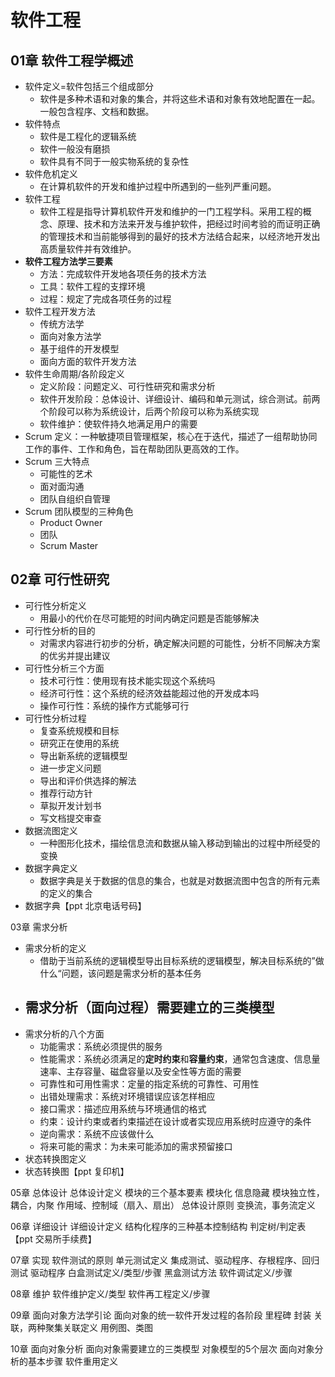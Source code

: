# 软件工程


##  01章 软件工程学概述

- 软件定义=软件包括三个组成部分
  - 软件是多种术语和对象的集合，并将这些术语和对象有效地配置在一起。一般包含程序、文档和数据。
- 软件特点
  - 软件是工程化的逻辑系统
  - 软件一般没有磨损
  - 软件具有不同于一般实物系统的复杂性
- 软件危机定义
  - 在计算机软件的开发和维护过程中所遇到的一些列严重问题。
- 软件工程
  - 软件工程是指导计算机软件开发和维护的一门工程学科。采用工程的概念、原理、技术和方法来开发与维护软件，把经过时间考验的而证明正确的管理技术和当前能够得到的最好的技术方法结合起来，以经济地开发出高质量软件并有效维护。
- **软件工程方法学三要素**
  - 方法：完成软件开发地各项任务的技术方法
  - 工具：软件工程的支撑环境
  - 过程：规定了完成各项任务的过程
- 软件工程开发方法
  - 传统方法学
  - 面向对象方法学
  - 基于组件的开发模型
  - 面向方面的软件开发方法
- 软件生命周期/各阶段定义
  - 定义阶段：问题定义、可行性研究和需求分析
  - 软件开发阶段：总体设计、详细设计、编码和单元测试，综合测试。前两个阶段可以称为系统设计，后两个阶段可以称为系统实现
  - 软件维护：使软件持久地满足用户的需要
- Scrum 定义：一种敏捷项目管理框架，核心在于迭代，描述了一组帮助协同工作的事件、工作和角色，旨在帮助团队更高效的工作。
- Scrum 三大特点
  - 可能性的艺术
  - 面对面沟通
  - 团队自组织自管理
- Scrum 团队模型的三种角色
  - Product Owner
  - 团队
  - Scrum Master

## 02章 可行性研究

- 可行性分析定义
  - 用最小的代价在尽可能短的时间内确定问题是否能够解决
- 可行性分析的目的
  - 对需求内容进行初步的分析，确定解决问题的可能性，分析不同解决方案的优劣并提出建议
- 可行性分析三个方面
  - 技术可行性：使用现有技术能实现这个系统吗
  - 经济可行性：这个系统的经济效益能超过他的开发成本吗
  - 操作可行性：系统的操作方式能够可行
- 可行性分析过程
  - 复查系统规模和目标
  - 研究正在使用的系统
  - 导出新系统的逻辑模型
  - 进一步定义问题
  - 导出和评价供选择的解法
  - 推荐行动方针
  - 草拟开发计划书
  - 写文档提交审查
- 数据流图定义
  - 一种图形化技术，描绘信息流和数据从输入移动到输出的过程中所经受的变换
- 数据字典定义
  - 数据字典是关于数据的信息的集合，也就是对数据流图中包含的所有元素的定义的集合
- 数据字典【ppt 北京电话号码】

03章 需求分析

- 需求分析的定义
  - 借助于当前系统的逻辑模型导出目标系统的逻辑模型，解决目标系统的”做什么“问题，该问题是需求分析的基本任务
- 需求分析（面向过程）需要建立的三类模型
  - 
- 需求分析的八个方面
  - 功能需求：系统必须提供的服务
  - 性能需求：系统必须满足的**定时约束**和**容量约束**，通常包含速度、信息量速率、主存容量、磁盘容量以及安全性等方面的需要
  - 可靠性和可用性需求：定量的指定系统的可靠性、可用性
  - 出错处理需求：系统对环境错误应该怎样相应
  - 接口需求：描述应用系统与环境通信的格式
  - 约束：设计约束或者约束描述在设计或者实现应用系统时应遵守的条件
  - 逆向需求：系统不应该做什么
  - 将来可能的需求：为未来可能添加的需求预留接口
- 状态转换图定义
- 状态转换图【ppt 复印机】

05章 总体设计
总体设计定义
模块的三个基本要素
模块化
信息隐藏
模块独立性，耦合，内聚
作用域、控制域（扇入、扇出）
总体设计原则
变换流，事务流定义


06章 详细设计
详细设计定义
结构化程序的三种基本控制结构
判定树/判定表【ppt 交易所手续费】


07章 实现
软件测试的原则
单元测试定义
集成测试、驱动程序、存根程序、回归测试
驱动程序
白盒测试定义/类型/步骤
黑盒测试方法
软件调试定义/步骤

08章 维护
软件维护定义/类型
软件再工程定义/步骤

09章 面向对象方法学引论
面向对象的统一软件开发过程的各阶段 里程碑
封装
关联，两种聚集关联定义
用例图、类图

10章 面向对象分析
面向对象需要建立的三类模型
对象模型的5个层次
面向对象分析的基本步骤
软件重用定义
